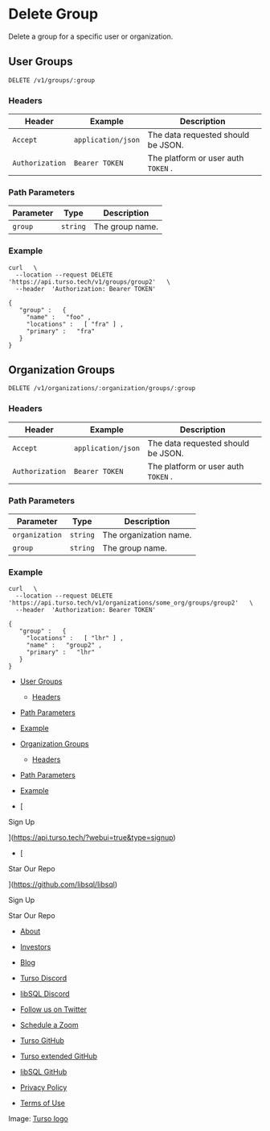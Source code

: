 # Delete Group

Delete a group for a specific user or organization.

## User Groups​

 `DELETE /v1/groups/:group` 

### Headers​

| Header | Example | Description |
|---|---|---|
|  `Accept`  |  `application/json`  | The data requested should be JSON. |
|  `Authorization`  |  `Bearer TOKEN`  | The platform or user auth `TOKEN` . |


### Path Parameters​

| Parameter | Type | Description |
|---|---|---|
|  `group`  |  `string`  | The group name. |


### Example​

```
curl   \
  --location --request DELETE  'https://api.turso.tech/v1/groups/group2'   \
  --header  'Authorization: Bearer TOKEN'
```

```
{
   "group" :   {
     "name" :   "foo" ,
     "locations" :   [ "fra" ] ,
     "primary" :   "fra"
   }
}
```

## Organization Groups​

 `DELETE /v1/organizations/:organization/groups/:group` 

### Headers​

| Header | Example | Description |
|---|---|---|
|  `Accept`  |  `application/json`  | The data requested should be JSON. |
|  `Authorization`  |  `Bearer TOKEN`  | The platform or user auth `TOKEN` . |


### Path Parameters​

| Parameter | Type | Description |
|---|---|---|
|  `organization`  |  `string`  | The organization name. |
|  `group`  |  `string`  | The group name. |


### Example​

```
curl   \
  --location --request DELETE  'https://api.turso.tech/v1/organizations/some_org/groups/group2'   \
  --header  'Authorization: Bearer TOKEN'
```

```
{
   "group" :   {
     "locations" :   [ "lhr" ] ,
     "name" :   "group2" ,
     "primary" :   "lhr"
   }
}
```

- [ User Groups ](https://docs.turso.tech//reference/platform-rest-api/groups/delete-group/#user-groups)
    - [ Headers ](https://docs.turso.tech//reference/platform-rest-api/groups/delete-group/#headers)

- [ Path Parameters ](https://docs.turso.tech//reference/platform-rest-api/groups/delete-group/#path-parameters)

- [ Example ](https://docs.turso.tech//reference/platform-rest-api/groups/delete-group/#example)
- [ Organization Groups ](https://docs.turso.tech//reference/platform-rest-api/groups/delete-group/#organization-groups)
    - [ Headers ](https://docs.turso.tech//reference/platform-rest-api/groups/delete-group/#headers-1)

- [ Path Parameters ](https://docs.turso.tech//reference/platform-rest-api/groups/delete-group/#path-parameters-1)

- [ Example ](https://docs.turso.tech//reference/platform-rest-api/groups/delete-group/#example-1)


- [ 

Sign Up




 ](https://api.turso.tech/?webui=true&type=signup)
- [ 

Star Our Repo






 ](https://github.com/libsql/libsql)


Sign Up

Star Our Repo

- [ About ](https://turso.tech/about-us)
- [ Investors ](https://turso.tech/investors)
- [ Blog ](https://blog.turso.tech)


- [ Turso Discord ](https://discord.com/invite/4B5D7hYwub)
- [ libSQL Discord ](https://discord.gg/VzbXemj6Rg)
- [ Follow us on Twitter ](https://twitter.com/tursodatabase)
- [ Schedule a Zoom ](https://calendly.com/d/gt7-bfd-83n/meet-with-chiselstrike)


- [ Turso GitHub ](https://github.com/tursodatabase/)
- [ Turso extended GitHub ](https://github.com/turso-extended/)
- [ libSQL GitHub ](http://github.com/tursodatabase/libsql)


- [ Privacy Policy ](https://turso.tech/privacy-policy)
- [ Terms of Use ](https://turso.tech/terms-of-use)


Image: [ Turso logo ](https://docs.turso.tech/img/turso.svg)